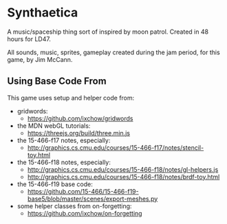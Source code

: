 # Synthaetica

A music/spaceship thing sort of inspired by moon patrol.
Created in 48 hours for LD47.

All sounds, music, sprites, gameplay created during the jam period, for this game, by Jim McCann.

## Using Base Code From

This game uses setup and helper code from:
 - gridwords:
   - https://github.com/ixchow/gridwords
 - the MDN webGL tutorials:
   - https://threejs.org/build/three.min.js
 - the 15-466-f17 notes, especially:
   - http://graphics.cs.cmu.edu/courses/15-466-f17/notes/stencil-toy.html
 - the 15-466-f18 notes, especially:
   - http://graphics.cs.cmu.edu/courses/15-466-f18/notes/gl-helpers.js
   - http://graphics.cs.cmu.edu/courses/15-466-f18/notes/brdf-toy.html
 - the 15-466-f19 base code:
   - https://github.com/15-466/15-466-f19-base5/blob/master/scenes/export-meshes.py
 - some helper classes from on-forgetting:
   - https://github.com/ixchow/on-forgetting
